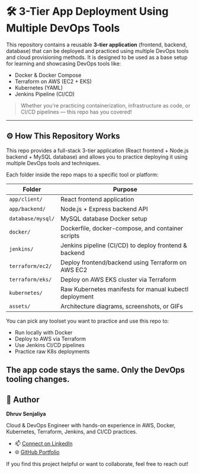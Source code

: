 # 🛠️ 3-Tier App Deployment Using Multiple DevOps Tools

This repository contains a reusable **3-tier application** (frontend, backend, database) that can be deployed and practiced using multiple DevOps tools and cloud provisioning methods. It is designed to be used as a base setup for learning and showcasing DevOps tools like:

- Docker & Docker Compose
- Terraform on AWS (EC2 + EKS)
- Kubernetes (YAML)
- Jenkins Pipeline (CI/CD)

> Whether you're practicing containerization, infrastructure as code, or CI/CD pipelines — this repo has you covered!
---

## ⚙️ How This Repository Works

This repo provides a full-stack 3-tier application (React frontend + Node.js backend + MySQL database) and allows you to practice deploying it using multiple DevOps tools and techniques.

Each folder inside the repo maps to a specific tool or platform:

| Folder | Purpose |
|--------|---------|
| `app/client/` | React frontend application |
| `app/backend/` | Node.js + Express backend API |
| `database/mysql/` | MySQL database Docker setup |
| `docker/` | Dockerfile, docker-compose, and container scripts |
| `jenkins/` | Jenkins pipeline (CI/CD) to deploy frontend & backend |
| `terraform/ec2/` | Deploy frontend/backend using Terraform on AWS EC2 |
| `terraform/eks/` | Deploy on AWS EKS cluster via Terraform |
| `kubernetes/` | Raw Kubernetes manifests for manual kubectl deployment |
| `assets/` | Architecture diagrams, screenshots, or GIFs |

You can pick any toolset you want to practice and use this repo to:
- Run locally with Docker
- Deploy to AWS via Terraform
- Use Jenkins CI/CD pipelines
- Practice raw K8s deployments

The app code stays the same. Only the **DevOps tooling** changes.
---

## 🙌 Author

**Dhruv Senjaliya**

Cloud & DevOps Engineer with hands-on experience in AWS, Docker, Kubernetes, Terraform, Jenkins, and CI/CD practices.

- 📫 [Connect on LinkedIn](https://www.linkedin.com/in/senjaliyadhruv/)
- 🌐 [GitHub Portfolio](https://github.com/senjaliyadhruv)

If you find this project helpful or want to collaborate, feel free to reach out!

